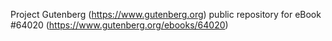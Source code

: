 Project Gutenberg (https://www.gutenberg.org) public repository for eBook #64020 (https://www.gutenberg.org/ebooks/64020)
